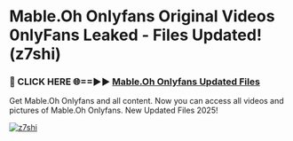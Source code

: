 # Mable.Oh Onlyfans Original Videos 0nlyFans Leaked - Files Updated! (z7shi)

<h3>🔴 CLICK HERE 🌐==►► <a href="https://tinyurl.com/2m67pmp6" rel="nofollow">Mable.Oh Onlyfans Updated Files</a></h3>

Get Mable.Oh Onlyfans and all content. Now you can access all videos and pictures of Mable.Oh Onlyfans. New Updated Files 2025!

[![z7shi](https://i.imgur.com/H4QAA4z.gif)](https://tinyurl.com/2m67pmp6)
